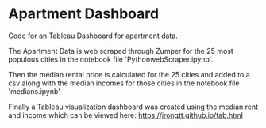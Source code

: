 # Apartment Dashboard

Code for an Tableau Dashboard for apartment data.

The Apartment Data is web scraped through Zumper for the 25 most populous cities in the notebook file 'PythonwebScraper.ipynb'.

Then the median rental price is calculated for the 25 cities and added to a csv along with the median incomes for those cities in the notebook file 'medians.ipynb'


Finally a Tableau visualization dashboard was created using the median rent and income which can be viewed here: https://jrongtt.github.io/tab.html

